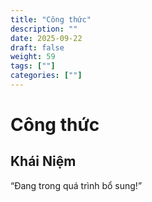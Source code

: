 ```yaml
---
title: "Công thức"
description: ""
date: 2025-09-22
draft: false
weight: 59
tags: [""]
categories: [""]
---
```


# Công thức

<!-- **Mã:** 
**Nhóm:**  -->

## Khái Niệm

“Đang trong quá trình bổ sung!”
